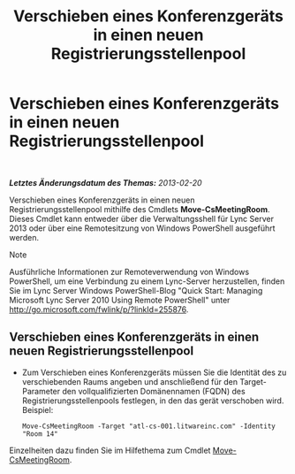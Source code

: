 ﻿---
title: Verschieben eines Konferenzgeräts in einen neuen Registrierungsstellenpool
TOCTitle: Verschieben eines Konferenzgeräts in einen neuen Registrierungsstellenpool
ms:assetid: 26e02ca3-e881-4f90-8bf0-b13649108100
ms:mtpsurl: https://technet.microsoft.com/de-de/library/JJ994025(v=OCS.15)
ms:contentKeyID: 52056316
ms.date: 05/19/2016
mtps_version: v=OCS.15
ms.translationtype: HT
---

# Verschieben eines Konferenzgeräts in einen neuen Registrierungsstellenpool

 

_**Letztes Änderungsdatum des Themas:** 2013-02-20_

Verschieben eines Konferenzgeräts in einen neuen Registrierungsstellenpool mithilfe des Cmdlets **Move-CsMeetingRoom**. Dieses Cmdlet kann entweder über die Verwaltungsshell für Lync Server 2013 oder über eine Remotesitzung von Windows PowerShell ausgeführt werden.


> [!NOTE]
> Ausführliche Informationen zur Remoteverwendung von Windows PowerShell, um eine Verbindung zu einem Lync-Server herzustellen, finden Sie im Lync Server&nbsp;Windows PowerShell-Blog "Quick Start: Managing Microsoft Lync Server 2010 Using Remote PowerShell" unter <A href="http://go.microsoft.com/fwlink/p/?linkid=255876">http://go.microsoft.com/fwlink/p/?linkId=255876</A>.




## Verschieben eines Konferenzgeräts in einen neuen Registrierungsstellenpool

  - Zum Verschieben eines Konferenzgeräts müssen Sie die Identität des zu verschiebenden Raums angeben und anschließend für den Target-Parameter den vollqualifizierten Domänennamen (FQDN) des Registrierungsstellenpools festlegen, in den das gerät verschoben wird. Beispiel:
    
        Move-CsMeetingRoom -Target "atl-cs-001.litwareinc.com" -Identity "Room 14"

Einzelheiten dazu finden Sie im Hilfethema zum Cmdlet [Move-CsMeetingRoom](https://docs.microsoft.com/en-us/powershell/module/skype/Move-CsMeetingRoom).

